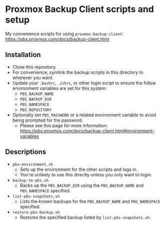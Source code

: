 # Proxmox Backup Client scripts and setup

My convenience scripts for using `proxmox-backup-client`: https://pbs.proxmox.com/docs/backup-client.html

## Installation

* Clone this repository.
* For convenience, symlink the backup scripts in this directory to wherever you want.
* Update your `.bashrc`, `.zshrc`, or other login script to ensure the follow environment variables are set for this system:
  * `PBS_BACKUP_NAME`
  * `PBS_BACKUP_DIR`
  * `PBS_NAMESPACE`
  * `PBS_REPOSITORY`
* Optionally set `PBS_PASSWORD` or a related environment variable to avoid being prompted for the password.
  * Please see this page for more information: https://pbs.proxmox.com/docs/backup-client.html#environment-variables

## Descriptions

* `pbs-environment.sh`
  * Sets up the environment for the other scripts and logs in.
  * You're unlikely to use this directly unless you only want to login.
* `backup-to-pbs.sh`
  * Backs up the `PBS_BACKUP_DIR` using the `PBS_BACKUP_NAME` and `PBS_NAMESPACE` specified.
* `list-pbs-snapshots.sh`
  * Lists the known backups for the `PBS_BACKUP_NAME` and `PBS_NAMESPACE` specified.
* `restore-pbs-backup.sh`
  * Restores the specified backup listed by `list-pbs-snapshots.sh`.
